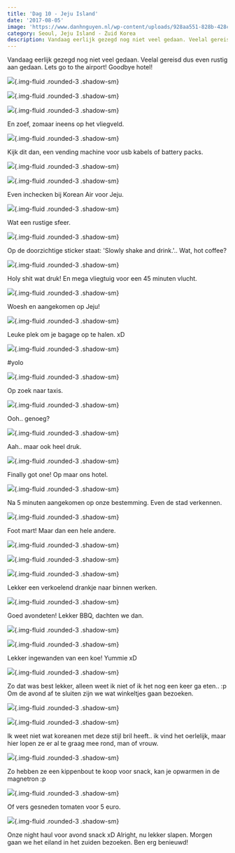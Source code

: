 ```yaml
---
title: 'Dag 10 - Jeju Island'
date: '2017-08-05'
image: 'https://www.danhnguyen.nl/wp-content/uploads/928aa551-828b-428c-a2d6-6ba8226b7012.jpg'
category: Seoul, Jeju Island - Zuid Korea
description: Vandaag eerlijk gezegd nog niet veel gedaan. Veelal gereisd dus even rustig aan gedaan...
---
```


Vandaag eerlijk gezegd nog niet veel gedaan. Veelal gereisd dus even rustig aan gedaan. Lets go to the airport! Goodbye hotel!

![](https://www.danhnguyen.nl/wp-content/uploads/b73b4c09-8c3d-4e5e-a28c-8efbbb86c772-700x393.jpg){.img-fluid .rounded-3 .shadow-sm}

![](https://www.danhnguyen.nl/wp-content/uploads/995c2eed-40d8-471a-9f9f-f6f5c6f62750-700x393.jpg){.img-fluid .rounded-3 .shadow-sm}

![](https://www.danhnguyen.nl/wp-content/uploads/FC6A7D73-285C-4DEC-9284-4E1F9458BAE0-700x394.jpg){.img-fluid .rounded-3 .shadow-sm}

En zoef, zomaar ineens op het vliegveld.

![](https://www.danhnguyen.nl/wp-content/uploads/aaea2d22-3929-48d2-afa1-102c88630d46-700x393.jpg){.img-fluid .rounded-3 .shadow-sm}

Kijk dit dan, een vending machine voor usb kabels of battery packs.

![](https://www.danhnguyen.nl/wp-content/uploads/1fbbf3b6-5597-4ff4-8c61-c293ff5f4ee3-700x393.jpg){.img-fluid .rounded-3 .shadow-sm}

![](https://www.danhnguyen.nl/wp-content/uploads/84a10511-d01c-4d8b-b0ae-852dfef8983c-700x394.jpg){.img-fluid .rounded-3 .shadow-sm}

Even inchecken bij Korean Air voor Jeju.

![](https://www.danhnguyen.nl/wp-content/uploads/928aa551-828b-428c-a2d6-6ba8226b7012-700x393.jpg){.img-fluid .rounded-3 .shadow-sm}

Wat een rustige sfeer.

![](https://www.danhnguyen.nl/wp-content/uploads/7b2c6449-924e-40a6-8e3d-a8269fe6bc53-700x393.jpg){.img-fluid .rounded-3 .shadow-sm}

Op de doorzichtige sticker staat: 'Slowly shake and drink.'.. Wat, hot coffee?

![](https://www.danhnguyen.nl/wp-content/uploads/0d1836ae-0efc-41f6-9d1f-1065d2f1ae3d-700x393.jpg){.img-fluid .rounded-3 .shadow-sm}

Holy shit wat druk! En mega vliegtuig voor een 45 minuten vlucht.

![](https://www.danhnguyen.nl/wp-content/uploads/61eef629-84e4-4335-96d6-50940ebc8c0e-700x394.jpg){.img-fluid .rounded-3 .shadow-sm}

Woesh en aangekomen op Jeju!

![](https://www.danhnguyen.nl/wp-content/uploads/fda4c1a1-ad44-481a-a46a-42e613cd21a9-700x394.jpg){.img-fluid .rounded-3 .shadow-sm}

Leuke plek om je bagage op te halen. xD

![](https://www.danhnguyen.nl/wp-content/uploads/c68eb313-8118-4d9e-ba00-dcf6f18fe88f-700x394.jpg){.img-fluid .rounded-3 .shadow-sm}

#yolo

![](https://www.danhnguyen.nl/wp-content/uploads/8e092c44-437b-415d-9323-07eaf110094a-700x393.jpg){.img-fluid .rounded-3 .shadow-sm}

Op zoek naar taxis.

![](https://www.danhnguyen.nl/wp-content/uploads/eb08a77c-e095-4dd3-a226-d8b5d94e5966-700x393.jpg){.img-fluid .rounded-3 .shadow-sm}

Ooh.. genoeg?

![](https://www.danhnguyen.nl/wp-content/uploads/6ea540e6-4813-4d74-bf1f-b9ee746f6593-700x394.jpg){.img-fluid .rounded-3 .shadow-sm}

Aah.. maar ook heel druk.

![](https://www.danhnguyen.nl/wp-content/uploads/66c5a194-de58-4833-a538-22577b5e0d60-700x394.jpg){.img-fluid .rounded-3 .shadow-sm}

Finally got one! Op maar ons hotel.

![](https://www.danhnguyen.nl/wp-content/uploads/09ac3838-ea4c-4465-8bd5-acf47ff3d418-700x394.jpg){.img-fluid .rounded-3 .shadow-sm}

Na 5 minuten aangekomen op onze bestemming. Even de stad verkennen.

![](https://www.danhnguyen.nl/wp-content/uploads/fbd00b70-d489-4d33-9a7e-053199d2b9ca-700x394.jpg){.img-fluid .rounded-3 .shadow-sm}

Foot mart! Maar dan een hele andere.

![](https://www.danhnguyen.nl/wp-content/uploads/9736aca3-9471-4db0-95a1-812039db6ccf-700x394.jpg){.img-fluid .rounded-3 .shadow-sm}

![](https://www.danhnguyen.nl/wp-content/uploads/9d926860-8438-48bc-9a35-911adb2d32b8-700x394.jpg){.img-fluid .rounded-3 .shadow-sm}

![](https://www.danhnguyen.nl/wp-content/uploads/110fcc37-d01c-46db-909f-bfdc798693d6-700x394.jpg){.img-fluid .rounded-3 .shadow-sm}

Lekker een verkoelend drankje naar binnen werken.

![](https://www.danhnguyen.nl/wp-content/uploads/c6a8f304-1c7d-420b-b097-a74277126c8c-700x394.jpg){.img-fluid .rounded-3 .shadow-sm}

Goed avondeten! Lekker BBQ, dachten we dan.

![](https://www.danhnguyen.nl/wp-content/uploads/c0a50b16-08bb-41d1-88c7-20e4c9037dad-700x394.jpg){.img-fluid .rounded-3 .shadow-sm}

![](https://www.danhnguyen.nl/wp-content/uploads/ac382781-5225-4863-99a6-13266ff95f4d-700x394.jpg){.img-fluid .rounded-3 .shadow-sm}

Lekker ingewanden van een koe! Yummie xD

![](https://www.danhnguyen.nl/wp-content/uploads/3032557f-b18d-4d6d-9ed4-1ce1db34e68e-700x394.jpg){.img-fluid .rounded-3 .shadow-sm}

Zo dat was best lekker, alleen weet ik niet of ik het nog een keer ga eten.. :p Om de avond af te sluiten zijn we wat winkeltjes gaan bezoeken.

![](https://www.danhnguyen.nl/wp-content/uploads/488d5870-2c69-43ec-8aa4-326cd77abedd-700x394.jpg){.img-fluid .rounded-3 .shadow-sm}

![](https://www.danhnguyen.nl/wp-content/uploads/0daa199d-ca9e-411b-9056-cd94af789c01-700x394.jpg){.img-fluid .rounded-3 .shadow-sm}

Ik weet niet wat koreanen met deze stijl bril heeft.. ik vind het oerlelijk, maar hier lopen ze er al te graag mee rond, man of vrouw.

![](https://www.danhnguyen.nl/wp-content/uploads/bf98a58e-6cda-4930-aab5-675490599b87-700x394.jpg){.img-fluid .rounded-3 .shadow-sm}

Zo hebben ze een kippenbout te koop voor snack, kan je opwarmen in de magnetron :p

![](https://www.danhnguyen.nl/wp-content/uploads/1011d477-878f-4b88-84f6-867b0110fd87-700x394.jpg){.img-fluid .rounded-3 .shadow-sm}

Of vers gesneden tomaten voor 5 euro.

![](https://www.danhnguyen.nl/wp-content/uploads/55088a1b-866e-406f-9c9c-b35962f54ba0-700x394.jpg){.img-fluid .rounded-3 .shadow-sm}

Onze night haul voor avond snack xD
Alright, nu lekker slapen. Morgen gaan we het eiland in het zuiden bezoeken. Ben erg benieuwd!
